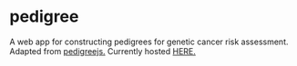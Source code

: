 # pedigree
A web app for constructing pedigrees for genetic cancer risk assessment. Adapted from <a href="https://github.com/CCGE-BOADICEA/pedigreejs">pedigreejs.</a>
Currently hosted <a href="https://pedigree.surge.sh/">HERE.</a>
